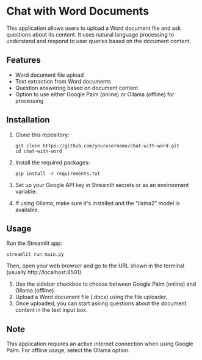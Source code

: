 # Chat with Word Documents

This application allows users to upload a Word document file and ask questions about its content. It uses natural language processing to understand and respond to user queries based on the document content.

## Features

- Word document file upload
- Text extraction from Word documents
- Question answering based on document content
- Option to use either Google Palm (online) or Ollama (offline) for processing

## Installation

1. Clone this repository:
   ```
   git clone https://github.com/yourusername/chat-with-word.git
   cd chat-with-word
   ```

2. Install the required packages:
   ```
   pip install -r requirements.txt
   ```

3. Set up your Google API key in Streamlit secrets or as an environment variable.

4. If using Ollama, make sure it's installed and the "llama2" model is available.

## Usage

Run the Streamlit app:

```
streamlit run main.py
```

Then, open your web browser and go to the URL shown in the terminal (usually http://localhost:8501).

1. Use the sidebar checkbox to choose between Google Palm (online) and Ollama (offline).
2. Upload a Word document file (.docx) using the file uploader.
3. Once uploaded, you can start asking questions about the document content in the text input box.

## Note

This application requires an active internet connection when using Google Palm. For offline usage, select the Ollama option.
